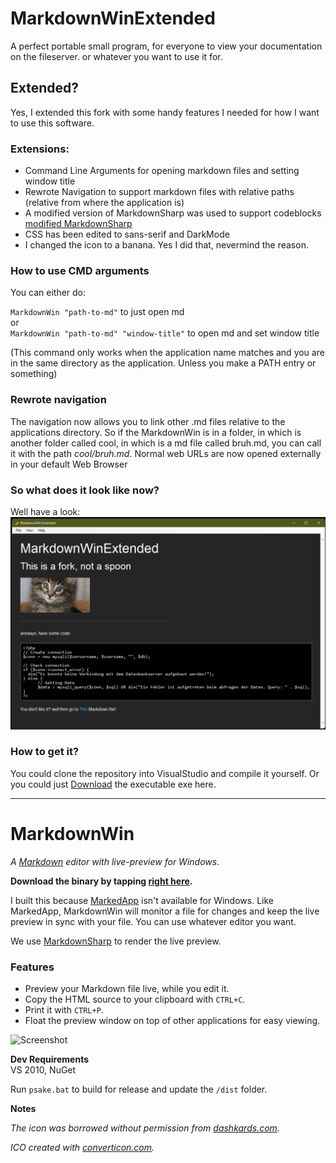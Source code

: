 # MarkdownWinExtended
A perfect portable small program, for everyone to view your documentation on the fileserver. or whatever you want to use it for.

## Extended?
Yes, I extended this fork with some handy features I needed for how I want to use this software.

### Extensions:
* Command Line Arguments for opening markdown files and setting window title
* Rewrote Navigation to support markdown files with relative paths (relative from where the application is)
* A modified version of MarkdownSharp was used to support codeblocks [modified MarkdownSharp](https://www.nuget.org/packages/MarkdownSharp-GithubCodeBlocks)
* CSS has been edited to sans-serif and DarkMode
* I changed the icon to a banana. Yes I did that, nevermind the reason.

### How to use CMD arguments
You can either do:

`MarkdownWin "path-to-md"` to just open md \
or \
`MarkdownWin "path-to-md" "window-title"` to open md and set window title

(This command only works when the application name matches and you are in the same directory as the application. Unless you make a PATH entry or something)

### Rewrote navigation
The navigation now allows you to link other .md files relative to the applications directory.
So if the MarkdownWin is in a folder, in which is another folder called cool, in which is a md file called bruh.md, you can call it with the path *cool/bruh.md*. Normal web URLs are now opened externally in your default Web Browser

### So what does it look like now?
Well have a look:
![New Preview](Screenshot2.png)

### How to get it?
You could clone the repository into VisualStudio and compile it yourself.
Or you could just [Download](https://github.com/Obama360/MarkdownWinExtended/raw/master/MarkdownWin.exe) the executable exe here.

---

# MarkdownWin
*A [Markdown](http://daringfireball.net/projects/markdown/) editor with live-preview for Windows.*

**Download the binary by tapping [right here](https://github.com/jpoehls/MarkdownWin/raw/master/dist/MarkdownWin.exe).**

I built this because [MarkedApp](http://www.markedapp.com) isn't available for Windows.
Like MarkedApp, MarkdownWin will monitor a file for changes and keep the live preview
in sync with your file. You can use whatever editor you want.

We use [MarkdownSharp](http://code.google.com/p/markdownsharp/) to render the live preview.

### Features

* Preview your Markdown file live, while you edit it.
* Copy the HTML source to your clipboard with `CTRL+C`.
* Print it with `CTRL+P`.
* Float the preview window on top of other applications for easy viewing.

![Screenshot](https://raw.github.com/jpoehls/MarkdownWin/master/screenshot.png)

**Dev Requirements**  
VS 2010, NuGet

Run `psake.bat` to build for release and update the `/dist` folder.

**Notes**

*The icon was borrowed without permission from [dashkards.com](http://dashkards.com).*

*ICO created with [converticon.com](http://converticon.com).*
